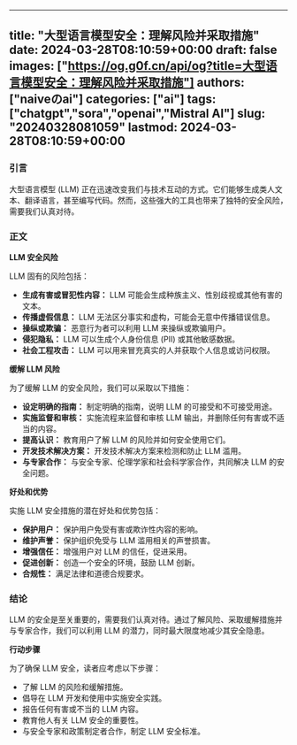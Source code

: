 
---
title: "大型语言模型安全：理解风险并采取措施"
date: 2024-03-28T08:10:59+00:00
draft: false
images: ["https://og.g0f.cn/api/og?title=大型语言模型安全：理解风险并采取措施"]
authors: ["naiveのai"]
categories: ["ai"]
tags: ["chatgpt","sora","openai","Mistral AI"]
slug: "20240328081059"
lastmod: 2024-03-28T08:10:59+00:00
---
### 引言

大型语言模型 (LLM) 正在迅速改变我们与技术互动的方式。它们能够生成类人文本、翻译语言，甚至编写代码。然而，这些强大的工具也带来了独特的安全风险，需要我们认真对待。

### 正文

**LLM 安全风险**

LLM 固有的风险包括：

* **生成有害或冒犯性内容：** LLM 可能会生成种族主义、性别歧视或其他有害的文本。
* **传播虚假信息：** LLM 无法区分事实和虚构，可能会无意中传播错误信息。
* **操纵或欺骗：** 恶意行为者可以利用 LLM 来操纵或欺骗用户。
* **侵犯隐私：** LLM 可以生成个人身份信息 (PII) 或其他敏感数据。
* **社会工程攻击：** LLM 可以用来冒充真实的人并获取个人信息或访问权限。

**缓解 LLM 风险**

为了缓解 LLM 的安全风险，我们可以采取以下措施：

* **设定明确的指南：** 制定明确的指南，说明 LLM 的可接受和不可接受用途。
* **实施监督和审核：** 实施流程来监督和审核 LLM 输出，并删除任何有害或不适当的内容。
* **提高认识：** 教育用户了解 LLM 的风险并如何安全使用它们。
* **开发技术解决方案：** 开发技术解决方案来检测和防止 LLM 滥用。
* **与专家合作：** 与安全专家、伦理学家和社会科学家合作，共同解决 LLM 的安全问题。

**好处和优势**

实施 LLM 安全措施的潜在好处和优势包括：

* **保护用户：** 保护用户免受有害或欺诈性内容的影响。
* **维护声誉：** 保护组织免受与 LLM 滥用相关的声誉损害。
* **增强信任：** 增强用户对 LLM 的信任，促进采用。
* **促进创新：** 创造一个安全的环境，鼓励 LLM 创新。
* **合规性：** 满足法律和道德合规要求。

### 结论

LLM 的安全是至关重要的，需要我们认真对待。通过了解风险、采取缓解措施并与专家合作，我们可以利用 LLM 的潜力，同时最大限度地减少其安全隐患。

**行动步骤**

为了确保 LLM 安全，读者应考虑以下步骤：

* 了解 LLM 的风险和缓解措施。
* 倡导在 LLM 开发和使用中实施安全实践。
* 报告任何有害或不当的 LLM 内容。
* 教育他人有关 LLM 安全的重要性。
* 与安全专家和政策制定者合作，制定 LLM 安全标准。